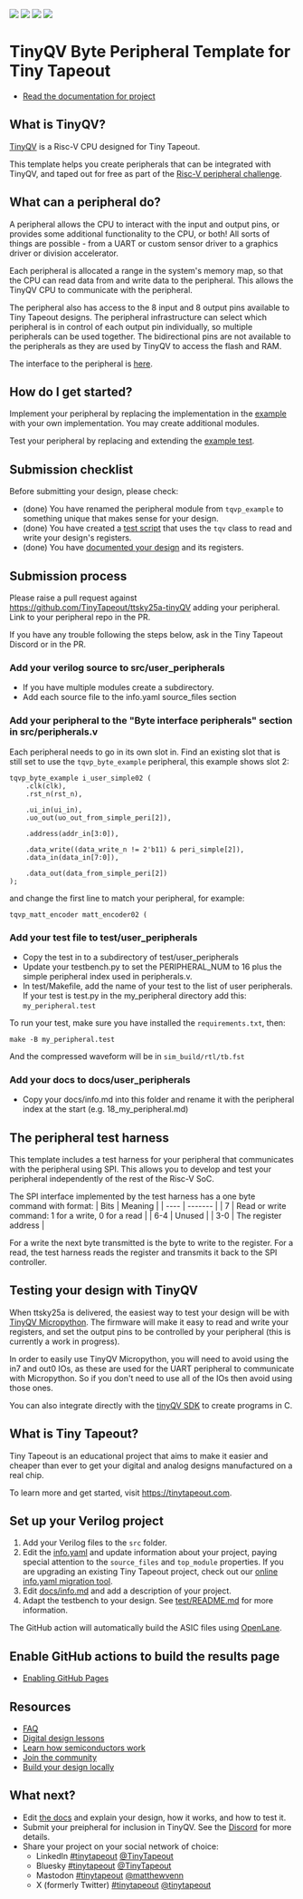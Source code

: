 ![](../../workflows/gds/badge.svg) ![](../../workflows/docs/badge.svg) ![](../../workflows/test/badge.svg) ![](../../workflows/fpga/badge.svg)

# TinyQV Byte Peripheral Template for Tiny Tapeout

- [Read the documentation for project](docs/info.md)

## What is TinyQV?

[TinyQV](https://github.com/TinyTapeout/ttsky25a-tinyQV) is a Risc-V CPU designed for Tiny Tapeout.

This template helps you create peripherals that can be integrated with TinyQV, and taped out for free as part of the [Risc-V peripheral challenge](https://tinytapeout.com/competitions/risc-v-peripheral/).

## What can a peripheral do?

A peripheral allows the CPU to interact with the input and output pins, or provides some additional functionality to the CPU, or both!  All sorts of things are possible - from a UART or custom sensor driver to a graphics driver or division accelerator.

Each peripheral is allocated a range in the system's memory map, so that the CPU can read data from and write data to the peripheral.  This allows the TinyQV CPU to communicate with the peripheral.

The peripheral also has access to the 8 input and 8 output pins available to Tiny Tapeout designs.  The peripheral infrastructure can select which peripheral is in control of each output pin individually, so multiple peripherals can be used together.  The bidirectional pins are not available to the peripherals as they are used by TinyQV to access the flash and RAM.

The interface to the peripheral is [here](src/peripheral.sv#L13-L27).

## How do I get started?

Implement your peripheral by replacing the implementation in the [example](src/peripheral.sv#L29-L49) with your own implementation.  You may create additional modules.

Test your peripheral by replacing and extending the [example test](test/test.py#L33-L51).

## Submission checklist

Before submitting your design, please check:
- (done) You have renamed the peripheral module from `tqvp_example` to something unique that makes sense for your design.
- (done) You have created a [test script](test/test.py) that uses the `tqv` class to read and write your design's registers.
- (done) You have [documented your design](docs/info.md) and its registers.

## Submission process

Please raise a pull request against https://github.com/TinyTapeout/ttsky25a-tinyQV adding your peripheral.  Link to your peripheral repo in the PR.

If you have any trouble following the steps below, ask in the Tiny Tapeout Discord or in the PR.

### Add your verilog source to src/user_peripherals

* If you have multiple modules create a subdirectory.
* Add each source file to the info.yaml source_files section

### Add your peripheral to the "Byte interface peripherals" section in src/peripherals.v

Each peripheral needs to go in its own slot in.  Find an existing slot that is still set to use the `tqvp_byte_example` peripheral, this example shows slot 2:

    tqvp_byte_example i_user_simple02 (
        .clk(clk),
        .rst_n(rst_n),

        .ui_in(ui_in),
        .uo_out(uo_out_from_simple_peri[2]),

        .address(addr_in[3:0]),

        .data_write((data_write_n != 2'b11) & peri_simple[2]),
        .data_in(data_in[7:0]),

        .data_out(data_from_simple_peri[2])
    );

and change the first line to match your peripheral, for example:

    tqvp_matt_encoder matt_encoder02 (

### Add your test file to test/user_peripherals

* Copy the test in to a subdirectory of test/user_peripherals
* Update your testbench.py to set the PERIPHERAL_NUM to 16 plus the simple peripheral index used in peripherals.v.
* In test/Makefile, add the name of your test to the list of user peripherals. If your test is test.py in the my_peripheral directory add this: `my_peripheral.test`

To run your test, make sure you have installed the `requirements.txt`, then:

    make -B my_peripheral.test

And the compressed waveform will be in `sim_build/rtl/tb.fst`

### Add your docs to docs/user_peripherals

* Copy your docs/info.md into this folder and rename it with the peripheral index at the start (e.g. 18_my_peripheral.md)

## The peripheral test harness

This template includes a test harness for your peripheral that communicates with the peripheral using SPI.  This allows you to develop and test your peripheral independently of the rest of the Risc-V SoC.

The SPI interface implemented by the test harness has a one byte command with format:
| Bits | Meaning |
| ---- | ------- |
| 7    | Read or write command: 1 for a write, 0 for a read |
| 6-4  | Unused |
| 3-0  | The register address |

For a write the next byte transmitted is the byte to write to the register.  For a read, the test harness reads the register and transmits it back to the SPI controller.

## Testing your design with TinyQV

When ttsky25a is delivered, the easiest way to test your design will be with [TinyQV Micropython](https://github.com/MichaelBell/micropython/tree/tinyqv-sky25a/ports/tinyQV).  The firmware will make it easy to read and write your registers, and set the output pins to be controlled by your peripheral (this is currently a work in progress).

In order to easily use TinyQV Micropython, you will need to avoid using the in7 and out0 IOs, as these are used for the UART peripheral to communicate with Micropython.  So if you don't need to use all of the IOs then avoid using those ones.

You can also integrate directly with the [tinyQV SDK](https://github.com/MichaelBell/tinyQV-sdk/tree/ttsky25a) to create programs in C.

## What is Tiny Tapeout?

Tiny Tapeout is an educational project that aims to make it easier and cheaper than ever to get your digital and analog designs manufactured on a real chip.

To learn more and get started, visit https://tinytapeout.com.

## Set up your Verilog project

1. Add your Verilog files to the `src` folder.
2. Edit the [info.yaml](info.yaml) and update information about your project, paying special attention to the `source_files` and `top_module` properties. If you are upgrading an existing Tiny Tapeout project, check out our [online info.yaml migration tool](https://tinytapeout.github.io/tt-yaml-upgrade-tool/).
3. Edit [docs/info.md](docs/info.md) and add a description of your project.
4. Adapt the testbench to your design. See [test/README.md](test/README.md) for more information.

The GitHub action will automatically build the ASIC files using [OpenLane](https://www.zerotoasiccourse.com/terminology/openlane/).

## Enable GitHub actions to build the results page

- [Enabling GitHub Pages](https://tinytapeout.com/faq/#my-github-action-is-failing-on-the-pages-part)

## Resources

- [FAQ](https://tinytapeout.com/faq/)
- [Digital design lessons](https://tinytapeout.com/digital_design/)
- [Learn how semiconductors work](https://tinytapeout.com/siliwiz/)
- [Join the community](https://tinytapeout.com/discord)
- [Build your design locally](https://www.tinytapeout.com/guides/local-hardening/)

## What next?

- Edit [the docs](docs/info.md) and explain your design, how it works, and how to test it.
- Submit your preipheral for inclusion in TinyQV.  See the [Discord](https://tinytapeout.com/discord) for more details.
- Share your project on your social network of choice:
  - LinkedIn [#tinytapeout](https://www.linkedin.com/search/results/content/?keywords=%23tinytapeout) [@TinyTapeout](https://www.linkedin.com/company/100708654/)
  - Bluesky [#tinytapeout](https://bsky.app/hashtag/TinyTapeout) [@TinyTapeout](https://bsky.app/profile/tinytapeout.com)
  - Mastodon [#tinytapeout](https://chaos.social/tags/tinytapeout) [@matthewvenn](https://chaos.social/@matthewvenn)
  - X (formerly Twitter) [#tinytapeout](https://twitter.com/hashtag/tinytapeout) [@tinytapeout](https://twitter.com/tinytapeout)
